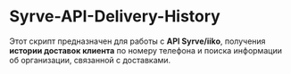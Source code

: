 # Syrve-API-Delivery-History
Этот скрипт предназначен для работы с **API Syrve/iiko**, получения **истории доставок клиента** по номеру телефона и поиска информации об организации, связанной с доставками.
